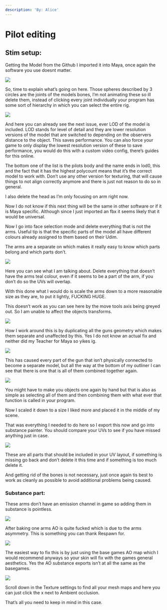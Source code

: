 ```yaml
---
description: 'By: Alice'
---
```


# Pilot editing

## Stim setup:

Getting the Model from the Github I imported it into Maya, once again the software you use doesnt matter.

![](<../../.gitbook/assets/grafik (1) (1).png>)

So, time to explain what’s going on here. Those spheres described by 3 circles are the joints of the models bones, I’m not animating these so ill delete them, instead of clicking every joint individually your program has some sort of hierarchy in which you can select the entire rig.

![](<../../.gitbook/assets/grafik (16) (1) (1).png>)

And here you can already see the next issue, ever LOD of the model is included. LOD stands for level of detail and they are lower resolution versions of the model that are switched to depending on the observers distance to the object. This saves performance. You can also force your game to only display the lowest resolution version of these to save performance, you would do this with a custom video config, there’s guides for this online.

The bottom one of the list is the pilots body and the name ends in lod0, this and the fact that it has the highest polycount means that it’s the correct model to work with. Don’t use any other version for texturing, that will cause things to not align correctly anymore and there is just not reason to do so in general.

I also delete the head as I’m only focusing on arm right now.

Now I do not know if this next thing will be the same in other software or if it is Maya specific. Although since I just imported an fbx it seems likely that it would be universal.

Now I go into face selection mode and delete everything that is not the arms. Useful tip is that the specific parts of the model all have different colours already assigned to them based on their Udim.

The arms are a separate on which makes it really easy to know which parts belong and which parts don’t.

![](<../../.gitbook/assets/grafik (2) (1) (1).png>)

Here you can see what I am talking about. Delete everything that doesn’t have the arms teal colour, even if it seems to be a part of the arm, if you don’t do so the UVs will overlap.

With this done what I would do is scale the arms down to a more reasonable size as they are, to put it lightly, FUCKING HUGE.

&#x20;This doesn’t work as you can see here by the move tools axis being greyed out. So I am unable to affect the objects transforms.

![](<../../.gitbook/assets/grafik (5) (1).png>)

How I work around this is by duplicating all the guns geometry which makes them separate and unaffected by this. Yes I do not know an actual fix and neither did my Teacher for Maya so yikes ig.

![](<../../.gitbook/assets/grafik (1) (1) (1).png>)

This has caused every part of the gun that isn’t physically connected to become a separate model, but all the way at the bottom of my outliner I can see that there is one that is all of them combined together again.

![](<../../.gitbook/assets/grafik (21) (1) (1).png>)

You might have to make you objects one again by hand but that is also as simple as selecting all of them and then combining them with what ever that function is called in your program.

Now I scaled it down to a size I liked more and placed it in the middle of my scene.

That was everything I needed to do here so I export this now and go into substance painter. You should compare your UVs to see if you have missed anything just in case.

![](<../../.gitbook/assets/grafik (23) (1) (1).png>)

These are all parts that should be included in your UV layout, if something is missing go back and don’t delete it this time and if something is too much delete it.

And getting rid of the bones is not necessary, just once again tis best to work as cleanly as possible to avoid additional problems being caused.

### Substance part:

These arms don’t have an emission channel in game so adding them in substance is pointless.

![](<../../.gitbook/assets/grafik (6) (1) (1).png>)

After baking one arms AO is quite fucked which is due to the arms asymmetry. This is something you can thank Respawn for.

![](<../../.gitbook/assets/grafik (12) (1).png>)

The easiest way to fix this is by just using the base games AO map which I would recommend anyways so your skin will fix with the games general aesthetics. Yes the AO substance exports isn’t at all the same as the basegames.

![](<../../.gitbook/assets/grafik (17) (1) (1).png>)

Scroll down in the Texture settings to find all your mesh maps and here you can just click the x next to Ambient occlusion.

That’s all you need to keep in mind in this case.

